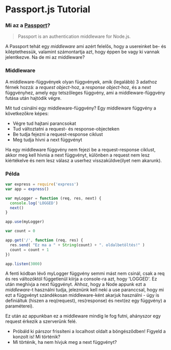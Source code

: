 # Passport.js Tutorial

### Mi az a [Passport](http://passportjs.org/)?

> Passport is an authentication middleware for Node.js.

A Passport tehát egy _middleware_ ami azért felelős, hogy a usereinket be- és kiléptethessük, valamint számontartja azt, hogy éppen be vagy ki vannak jelentkezve. Na de mi az middleware?

### Middleware

A middleware-függvények olyan függvények, amik \(legalább\) 3 adathoz férnek hozzá: a _request object_-hoz, a _response object_-hoz, és a _next_ függvényhez, amely egy tetszőleges függvény, ami a middleware-függvény futása után hajtódik végre.

Mit tud csinálni egy middleware-függvény? Egy middleware függvény a következőkre képes:

* Végre tud hajtani parancsokat
* Tud változtatni a request- és response-objecteken
* Be tudja fejezni a request-response ciklust
* Meg tudja hívni a next függvényt

Ha egy middleware függvény nem fejezi be a request-response ciklust, akkor meg kell hívnia a next függvényt, különben a request nem lesz kiértékelve és nem lesz válasz a userhez visszaküldve\(ilyet nem akarunk\).

### Példa

```js
var express = require('express')
var app = express()

var myLogger = function (req, res, next) {
  console.log('LOGGED')
  next()
}

app.use(myLogger)

var count = 0

app.get('/', function (req, res) {
  res.send( "Ez ma a " + String(count) + ". oldalbetöltés!" )
  count = count + 1
})

app.listen(3000)
```

A fenti kódban lévő myLogger függvény semmi mást nem csinál, csak a req és res változóktól függetlenül kiírja a console-ra azt, hogy 'LOGGED'. Ez után meghívja a next függvényt. Ahhoz, hogy a Node appunk ezt a _middleware_-t használni tudja, jeleznünk kell neki a use paranccsal, hogy mi ezt a függvényt szándékosan middleware-ként akarjuk használni - úgy is definiáltuk \(hiszen a req\(request\), res\(response\) és next\(ez egy függvény\) a paraméterei\).

Ez után az appunkban ez a middleware mindig le fog futni, ahányszor egy request érkezik a szerverünk felé.

* Próbáld ki párszor frissíteni a localhost oldalt a böngésződben! Figyeld a konzolt is! Mi történik?
* Mi történik, ha nem hívjuk meg a next függvényt?



